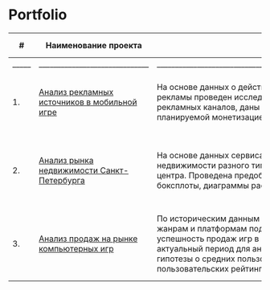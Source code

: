 # Portfolio

| # | Наименование проекта | Описание проекта | Навыки и инструменты | Ключевые слова проекта | 
|--- | ---| ---|--- | ---|
| _____ | ______________________________ | ______________________________________________________________________________________________________________ | ____________________ |  ____________________ |
| 1.  | [Анализ рекламных источников в мобильной игре](https://github.com/kitomakito/Portfolio/tree/aabdd930732babee8336405b104a6b58d5addc77/%D0%90%D0%BD%D0%B0%D0%BB%D0%B8%D0%B7%20%D1%80%D0%B5%D0%BA%D0%BB%D0%B0%D0%BC%D0%BD%D1%8B%D1%85%20%D0%B8%D1%81%D1%82%D0%BE%D1%87%D0%BD%D0%B8%D0%BA%D0%BE%D0%B2%20%D0%B2%20%D0%BC%D0%BE%D0%B1%D0%B8%D0%BB%D1%8C%D0%BD%D0%BE%D0%B9%20%D0%B8%D0%B3%D1%80%D0%B5)| На основе данных о действиях пользователей, источниках их перехода, а также данных по закупке рекламы проведен исследовательский аанализ, проверена эффективность и окупаемость рекламных каналов, даны рекомендации по корректировке бюджетов в соответствии с планируемой монетизацией | Matplotlib,NumPy,Pandas,Python,SciPy,исследовательский анализ, описательная статистика,проверка статистических гипотез | обработка данных, histogram, boxplot, статистический тест, критерий Стьюдента | 
| 2.  |  [Анализ рынка недвижимости Санкт-Петербурга](https://github.com/kitomakito/Portfolio/tree/aabdd930732babee8336405b104a6b58d5addc77/%D0%90%D0%BD%D0%B0%D0%BB%D0%B8%D0%B7%20%D1%80%D1%8B%D0%BD%D0%BA%D0%B0%20%D0%BD%D0%B5%D0%B4%D0%B2%D0%B8%D0%B6%D0%B8%D0%BC%D0%BE%D1%81%D1%82%D0%B8%20%D0%A1%D0%B0%D0%BD%D0%BA%D1%82-%D0%9F%D0%B5%D1%82%D0%B5%D1%80%D0%B1%D1%83%D1%80%D0%B3%D0%B0)| На основе данных сервиса Яндекс.Недвижимость определена рыночная стоимость объектов недвижимости разного типа, типичные параметры квартир, в зависимости от удаленности от центра. Проведена предобработка данных. Добавлены новые данные. Построены гистограммы, боксплоты, диаграммы рассеивания. | Matplotlib,Pandas,Python,визуализация данных,исследовательский анализ данных,предобработка данных | обработка данных, histogram, boxplot, scattermatrix, категоризация, scatterplot,  фрод-мониторинг |
| 3. | [Анализ продаж на рынке компьютерных игр](https://github.com/kitomakito/Portfolio/tree/630fe3a8b8f662bbd31b05f7e0ca1fb9eec94567/%D0%98%D1%81%D1%81%D0%BB%D0%B5%D0%B4%D0%BE%D0%B2%D0%B0%D0%BD%D0%B8%D0%B5%20%D1%80%D1%8B%D0%BD%D0%BA%D0%B0%20%D0%B8%D0%B3%D1%80) | По историческим данным о продажах компьютерных игр, оценках пользователей и экспертов, по жанрам и платформам подготовлен отчет по выявеным закономерностям, определяющим успешность продаж игр в разных регионах мира. Проведена предобработка данных, анализ. Выбран актуальный период для анализа. Составлены портреты пользователей каждого региона. Проверены гипотезы о средних пользовательских рейтингах популярных платформ, о средних пользовательских рейтингах популярных жанров. | Matplotlib, NumPy, Pandas, Python, исследовательский анализ данных, описательная статистика, предобработка данных, проверка статистических гипотез | обработка данных, histogram, boxplot, статистический тест, критерий Стьюдента, piechart |



